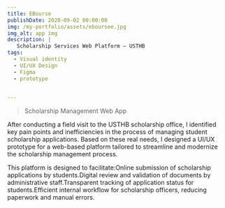 ```yaml
---
title: EBourse
publishDate: 2020-09-02 00:00:00
img: /my-portfolio/assets/eboursee.jpg
img_alt: app img
description: |
   Scholarship Services Web Platform – USTHB
tags:
  - Visual identity
  - UI/UX Design
  - Figma
  - prototype

 
---
```




> Scholarship Management Web App

After conducting a field visit to the USTHB scholarship office, I identified key pain points and inefficiencies in the process of managing student scholarship applications. Based on these real needs, I designed a UI/UX prototype for a web-based platform tailored to streamline and modernize the scholarship management process.

This platform is designed to facilitate:Online submission of scholarship applications by students.Digital review and validation of documents by administrative staff.Transparent tracking of application status for students.Efficient internal workflow for scholarship officers, reducing paperwork and manual errors.



